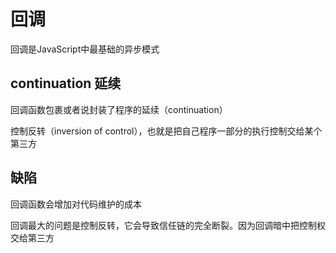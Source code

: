 # 回调

回调是JavaScript中最基础的异步模式

## continuation 延续

回调函数包裹或者说封装了程序的延续（continuation）

控制反转（inversion of control），也就是把自己程序一部分的执行控制交给某个第三方

## 缺陷

回调函数会增加对代码维护的成本

回调最大的问题是控制反转，它会导致信任链的完全断裂。因为回调暗中把控制权交给第三方